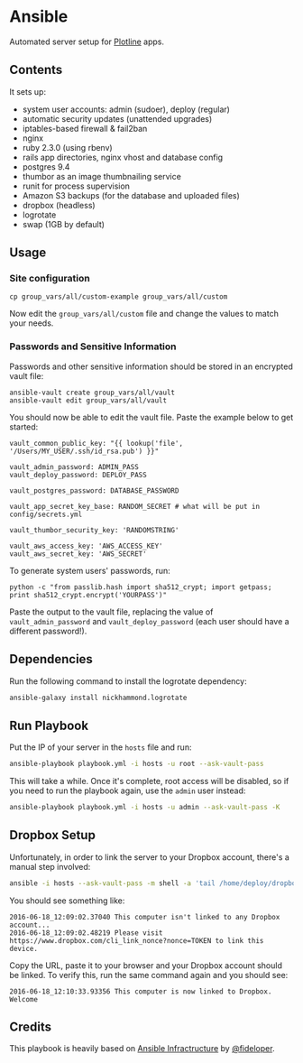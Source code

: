 # Ansible

Automated server setup for [Plotline](https://github.com/pch/plotline) apps.

## Contents

It sets up:

* system user accounts: admin (sudoer), deploy (regular)
* automatic security updates (unattended upgrades)
* iptables-based firewall & fail2ban
* nginx
* ruby 2.3.0 (using rbenv)
* rails app directories, nginx vhost and database config
* postgres 9.4
* thumbor as an image thumbnailing service
* runit for process supervision
* Amazon S3 backups (for the database and uploaded files)
* dropbox (headless)
* logrotate
* swap (1GB by default)

## Usage

### Site configuration

```
cp group_vars/all/custom-example group_vars/all/custom
```

Now edit the `group_vars/all/custom` file and change the values to match your
needs.

### Passwords and Sensitive Information

Passwords and other sensitive information should be stored in an encrypted
vault file:

```
ansible-vault create group_vars/all/vault
ansible-vault edit group_vars/all/vault
```

You should now be able to edit the vault file. Paste the example below
to get started:

```
vault_common_public_key: "{{ lookup('file', '/Users/MY_USER/.ssh/id_rsa.pub') }}"

vault_admin_password: ADMIN_PASS
vault_deploy_password: DEPLOY_PASS

vault_postgres_password: DATABASE_PASSWORD

vault_app_secret_key_base: RANDOM_SECRET # what will be put in config/secrets.yml

vault_thumbor_security_key: 'RANDOMSTRING'

vault_aws_access_key: 'AWS_ACCESS_KEY'
vault_aws_secret_key: 'AWS_SECRET'
```

To generate system users' passwords, run:

```
python -c "from passlib.hash import sha512_crypt; import getpass; print sha512_crypt.encrypt('YOURPASS')"
```

Paste the output to the vault file, replacing the value of `vault_admin_password`
and `vault_deploy_password` (each user should have a different password!).

## Dependencies

Run the following command to install the logrotate dependency:

```bash
ansible-galaxy install nickhammond.logrotate
```

## Run Playbook

Put the IP of your server in the `hosts` file and run:

```bash
ansible-playbook playbook.yml -i hosts -u root --ask-vault-pass
```

This will take a while. Once it's complete, root access will be disabled, so
if you need to run the playbook again, use the `admin` user instead:

```bash
ansible-playbook playbook.yml -i hosts -u admin --ask-vault-pass -K
```

## Dropbox Setup

Unfortunately, in order to link the server to your Dropbox account, there's
a manual step involved:

```bash
ansible -i hosts --ask-vault-pass -m shell -a 'tail /home/deploy/dropbox-log/current' -u deploy app
```

You should see something like:

```
2016-06-18_12:09:02.37040 This computer isn't linked to any Dropbox account...
2016-06-18_12:09:02.48219 Please visit https://www.dropbox.com/cli_link_nonce?nonce=TOKEN to link this device.
```

Copy the URL, paste it to your browser and your Dropbox account should be linked.
To verify this, run the same command again and you should see:

```
2016-06-18_12:10:33.93356 This computer is now linked to Dropbox. Welcome
```

## Credits

This playbook is heavily based on [Ansible Infractructure](https://github.com/Servers-for-Hackers/ansible-infrastructure)
by [@fideloper](https://serversforhackers.com).
